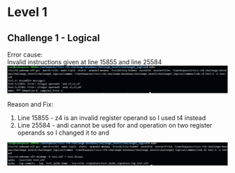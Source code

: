 # Level 1 
## Challenge 1 - Logical

Error cause:    
Invalid instructions given at line 15855 and line 25584  
![Alt text](image.png)


Reason and Fix:
1. Line 15855 - z4 is an invalid register operand so I used t4 instead
2. Line 25584 - andi cannot be used for and operation on two register operands so I changed it to and

![Alt text](image-1.png)
